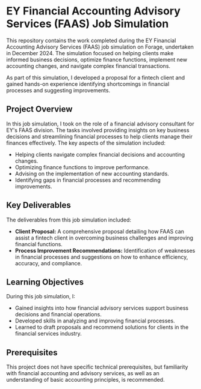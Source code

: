 # EY Financial Accounting Advisory Services (FAAS) Job Simulation

This repository contains the work completed during the EY Financial Accounting Advisory Services (FAAS) job simulation on Forage, undertaken in December 2024. The simulation focused on helping clients make informed business decisions, optimize finance functions, implement new accounting changes, and navigate complex financial transactions. 

As part of this simulation, I developed a proposal for a fintech client and gained hands-on experience identifying shortcomings in financial processes and suggesting improvements.

## Project Overview

In this job simulation, I took on the role of a financial advisory consultant for EY's FAAS division. The tasks involved providing insights on key business decisions and streamlining financial processes to help clients manage their finances effectively. The key aspects of the simulation included:

- Helping clients navigate complex financial decisions and accounting changes.
- Optimizing finance functions to improve performance.
- Advising on the implementation of new accounting standards.
- Identifying gaps in financial processes and recommending improvements.

## Key Deliverables

The deliverables from this job simulation included:

- **Client Proposal:** A comprehensive proposal detailing how FAAS can assist a fintech client in overcoming business challenges and improving financial functions.
- **Process Improvement Recommendations:** Identification of weaknesses in financial processes and suggestions on how to enhance efficiency, accuracy, and compliance.

## Learning Objectives

During this job simulation, I:

- Gained insights into how financial advisory services support business decisions and financial operations.
- Developed skills in analyzing and improving financial processes.
- Learned to draft proposals and recommend solutions for clients in the financial services industry.

## Prerequisites

This project does not have specific technical prerequisites, but familiarity with financial accounting and advisory services, as well as an understanding of basic accounting principles, is recommended.

